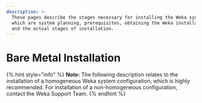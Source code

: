 ```yaml
---
description: >-
  These pages describe the stages necessary for installing the Weka system,
  which are system planning, prerequisites, obtaining the Weka installation file
  and the actual stages of installation.
---
```


# Bare Metal Installation

{% hint style="info" %}
**Note:** The following description relates to the installation of a homogeneous Weka system configuration, which is highly recommended. For installation of a non-homogeneous configuration, contact the Weka Support Team.
{% endhint %}



